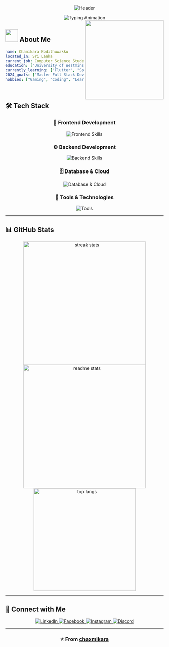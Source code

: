 <div align="center">
  
![Header](https://capsule-render.vercel.app/api?type=waving&color=gradient&customColorList=12&height=300&section=header&text=Chamikara%20Kodithuwakku&fontSize=70&fontColor=ffffff&animation=fadeIn&fontAlignY=38&desc=Full%20Stack%20Developer%20%7C%20Computer%20Science%20Student&descAlignY=51&descAlign=62)

<img src="https://readme-typing-svg.herokuapp.com?font=Fira+Code&size=25&duration=3000&pause=1000&color=58A6FF&center=true&vCenter=true&width=600&lines=Welcome+to+my+GitHub+Profile!;Full+Stack+Developer;Computer+Science+Student;Always+learning+new+technologies" alt="Typing Animation"/>

</div>

<img align="right" height="250" src="https://camo.githubusercontent.com/24a2cbaa12decb1777911cfb99bc23971d8a1edbe9ddd08a4a5183edd49d7474/68747470733a2f2f67696664622e636f6d2f696d616765732f686967682f70726f6772616d6d696e672d737469636b2d6669677572652d676f696e672d6372617a792d6f6e2d666972652d6a36696934706a75397864746e7362722e676966"/>

## <img src="https://media.giphy.com/media/WUlplcMpOCEmTGBtBW/giphy.gif" width="40"> **About Me**

```yaml
name: Chamikara Kodithuwakku
located_in: Sri Lanka
current_job: Computer Science Student
education: ["University of Westminster"]
currently_learning: ["Flutter", "Spring Boot", "Go", "Firebase"]
2024_goals: ["Master Full Stack Development", "Build Amazing Projects"]
hobbies: ["Gaming", "Coding", "Learning New Technologies", "Open Source"]
```

<br/>

## 🛠️ Tech Stack

<div align="center">

### 🎨 Frontend Development
<p>
<img src="https://skillicons.dev/icons?i=html,css,js,react,nextjs,flutter,dart" alt="Frontend Skills" />
</p>

### ⚙️ Backend Development
<p>
<img src="https://skillicons.dev/icons?i=java,spring,go,python,nodejs,express" alt="Backend Skills" />
</p>

### 🗄️ Database & Cloud
<p>
<img src="https://skillicons.dev/icons?i=mysql,postgresql,mongodb,firebase,aws,docker" alt="Database & Cloud" />
</p>

### 🔧 Tools & Technologies
<p>
<img src="https://skillicons.dev/icons?i=git,github,vscode,figma,postman,linux" alt="Tools" />
</p>

</div>

---

## 📊 GitHub Stats

<div align="center">
  
<img width="390" src="https://github-readme-streak-stats.herokuapp.com/?user=chaxmikara&count_private=true&theme=react&border_radius=10" alt="streak stats"/>
<img width="390" src="https://github-readme-stats.vercel.app/api?username=chaxmikara&count_private=true&show_icons=true&theme=react&rank_icon=github&border_radius=10" alt="readme stats" />
<br/>
<img width="325" align="center" src="https://github-readme-stats.vercel.app/api/top-langs/?username=chaxmikara&hide=HTML&langs_count=8&layout=compact&theme=react&border_radius=10&size_weight=0.5&count_weight=0.5&exclude_repo=github-readme-stats" alt="top langs" />

</div>

---

## 🤝 Connect with Me

<div align="center">

<a href="https://www.linkedin.com/in/chamikara-kodithuwakku-5a1532292/" target="_blank">
<img src="https://img.shields.io/badge/LinkedIn-0077B5?style=for-the-badge&logo=linkedin&logoColor=white" alt="LinkedIn"/>
</a>
<a href="https://www.facebook.com/chamikara.dimuth" target="_blank">
<img src="https://img.shields.io/badge/Facebook-1877F2?style=for-the-badge&logo=facebook&logoColor=white" alt="Facebook"/>
</a>
<a href="https://www.instagram.com/cham.i_.xx/" target="_blank">
<img src="https://img.shields.io/badge/Instagram-E4405F?style=for-the-badge&logo=instagram&logoColor=white" alt="Instagram"/>
</a>
<a href="https://discord.gg/ChaXmikara" target="_blank">
<img src="https://img.shields.io/badge/Discord-7289DA?style=for-the-badge&logo=discord&logoColor=white" alt="Discord"/>
</a>

</div>

---

<div align="center">

### ⭐ From [chaxmikara](https://github.com/chaxmikara)

</div>
